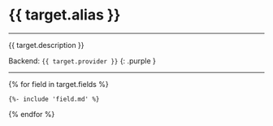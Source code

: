 # {{ target.alias }}

---

{{ target.description }}

Backend: `{{ target.provider }}`
{: .purple }

---

{% for field in target.fields %}

    {%- include 'field.md' %}

{% endfor %}
